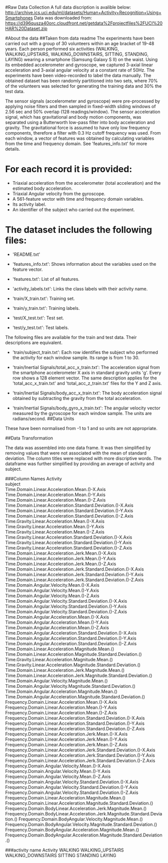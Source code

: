 #Raw Data Collection
A full data discription is avalible below:
http://archive.ics.uci.edu/ml/datasets/Human+Activity+Recognition+Using+Smartphones
Data was downloaded from:
https://d396qusza40orc.cloudfront.net/getdata%2Fprojectfiles%2FUCI%20HAR%20Dataset.zip 

#About the data
##Taken from data readme
The experiments have been carried out with a group of 30 volunteers within an age bracket of 19-48 years.
Each person performed six activities (WALKING, WALKING_UPSTAIRS, WALKING_DOWNSTAIRS, SITTING, STANDING, LAYING) wearing a smartphone (Samsung Galaxy S II) on the waist.
Using its embedded accelerometer and gyroscope, we captured 3-axial linear acceleration and 3-axial angular velocity at a constant rate of 50Hz.
The experiments have been video-recorded to label the data manually. The obtained dataset has been randomly partitioned into two sets, where 70% of the volunteers was selected for generating the training data and 30% the test data. 

The sensor signals (accelerometer and gyroscope) were pre-processed by applying noise filters and then sampled in fixed-width sliding windows of 2.56 sec and 50% overlap (128 readings/window).
The sensor acceleration signal, which has gravitational and body motion components, was separated using a Butterworth low-pass filter into body acceleration and gravity.
The gravitational force is assumed to have only low frequency components, therefore a filter with 0.3 Hz cutoff frequency was used. From each window, a vector of features was obtained by calculating variables from the time and frequency domain. See 'features_info.txt' for more details. 

For each record it is provided:
======================================

- Triaxial acceleration from the accelerometer (total acceleration) and the estimated body acceleration.
- Triaxial Angular velocity from the gyroscope. 
- A 561-feature vector with time and frequency domain variables. 
- Its activity label. 
- An identifier of the subject who carried out the experiment.

The dataset includes the following files:
=========================================

- 'README.txt'

- 'features_info.txt': Shows information about the variables used on the feature vector.

- 'features.txt': List of all features.

- 'activity_labels.txt': Links the class labels with their activity name.

- 'train/X_train.txt': Training set.

- 'train/y_train.txt': Training labels.

- 'test/X_test.txt': Test set.

- 'test/y_test.txt': Test labels.

The following files are available for the train and test data. Their descriptions are equivalent. 

- 'train/subject_train.txt': Each row identifies the subject who performed the activity for each window sample.
Its range is from 1 to 30. 

- 'train/Inertial Signals/total_acc_x_train.txt': The acceleration signal from the smartphone accelerometer X axis in standard gravity units 'g'.
Every row shows a 128 element vector. The same description applies for the 'total_acc_x_train.txt' and 'total_acc_z_train.txt' files for the Y and Z axis. 

- 'train/Inertial Signals/body_acc_x_train.txt': The body acceleration signal obtained by subtracting the gravity from the total acceleration. 

- 'train/Inertial Signals/body_gyro_x_train.txt': The angular velocity vector measured by the gyroscope for each window sample.
The units are radians/second. 
##Data Units

These have been normalised from -1 to 1 and so units are not appropriate.


##Data Transformation

The data was assembled into one data frame.
It was then simplified by removing values that were not associated with the mean of standard deviation.
The column titles were replaced with more discriptive words.
The dataframe was further simplified by providing an average of activity and subject.

###Column Names
Activity                                                                    
subject                                                                     
Time.Domain.Linear.Acceleration.Mean.()-X.Axis                               
Time.Domain.Linear.Acceleration.Mean.()-Y.Axis                             
Time.Domain.Linear.Acceleration.Mean.()-Z.Axis                              
Time.Domain.Linear.Acceleration.Standard.Deviation.()-X.Axis               
Time.Domain.Linear.Acceleration.Standard.Deviation.()-Y.Axis                 
Time.Domain.Linear.Acceleration.Standard.Deviation.()-Z.Axis                 
Time.Gravity.Linear.Acceleration.Mean.()-X.Axis                              
Time.Gravity.Linear.Acceleration.Mean.()-Y.Axis                              
Time.Gravity.Linear.Acceleration.Mean.()-Z.Axis                              
Time.Gravity.Linear.Acceleration.Standard.Deviation.()-X.Axis                
Time.Gravity.Linear.Acceleration.Standard.Deviation.()-Y.Axis                
Time.Gravity.Linear.Acceleration.Standard.Deviation.()-Z.Axis                
Time.Domain.Linear.Acceleration.Jerk.Mean.()-X.Axis                          
Time.Domain.Linear.Acceleration.Jerk.Mean.()-Y.Axis                          
Time.Domain.Linear.Acceleration.Jerk.Mean.()-Z.Axis                          
Time.Domain.Linear.Acceleration.Jerk.Standard.Deviation.()-X.Axis            
Time.Domain.Linear.Acceleration.Jerk.Standard.Deviation.()-Y.Axis            
Time.Domain.Linear.Acceleration.Jerk.Standard.Deviation.()-Z.Axis            
Time.Domain.Angular.Velocity.Mean.()-X.Axis                                  
Time.Domain.Angular.Velocity.Mean.()-Y.Axis                                  
Time.Domain.Angular.Velocity.Mean.()-Z.Axis                                  
Time.Domain.Angular.Velocity.Standard.Deviation.()-X.Axis                    
Time.Domain.Angular.Velocity.Standard.Deviation.()-Y.Axis                    
Time.Domain.Angular.Velocity.Standard.Deviation.()-Z.Axis                    
Time.Domain.Angular.Acceleration.Mean.()-X.Axis                              
Time.Domain.Angular.Acceleration.Mean.()-Y.Axis                              
Time.Domain.Angular.Acceleration.Mean.()-Z.Axis                              
Time.Domain.Angular.Acceleration.Standard.Deviation.()-X.Axis                
Time.Domain.Angular.Acceleration.Standard.Deviation.()-Y.Axis                
Time.Domain.Angular.Acceleration.Standard.Deviation.()-Z.Axis                
Time.Domain.Linear.Acceleration.Magnitude.Mean.()                            
Time.Domain.Linear.Acceleration.Magnitude.Standard.Deviation.()              
Time.Gravity.Linear.Acceleration.Magnitude.Mean.()                           
Time.Gravity.Linear.Acceleration.Magnitude.Standard.Deviation.()             
Time.Domain.Linear.Acceleration.Jerk.Magnitude.Mean.()                       
Time.Domain.Linear.Acceleration.Jerk.Magnitude.Standard.Deviation.()         
Time.Domain.Angular.Velocity.Magnitude.Mean.()                               
Time.Domain.Angular.Velocity.Magnitude.Standard.Deviation.()                 
Time.Domain.Angular.Acceleration.Magnitude.Mean.()                           
Time.Domain.Angular.Acceleration.Magnitude.Standard.Deviation.()             
Frequency.Domain.Linear.Acceleration.Mean.()-X.Axis                          
Frequency.Domain.Linear.Acceleration.Mean.()-Y.Axis                          
Frequency.Domain.Linear.Acceleration.Mean.()-Z.Axis                          
Frequency.Domain.Linear.Acceleration.Standard.Deviation.()-X.Axis            
Frequency.Domain.Linear.Acceleration.Standard.Deviation.()-Y.Axis            
Frequency.Domain.Linear.Acceleration.Standard.Deviation.()-Z.Axis            
Frequency.Domain.Linear.Acceleration.Jerk.Mean.()-X.Axis                     
Frequency.Domain.Linear.Acceleration.Jerk.Mean.()-Y.Axis                     
Frequency.Domain.Linear.Acceleration.Jerk.Mean.()-Z.Axis                     
Frequency.Domain.Linear.Acceleration.Jerk.Standard.Deviation.()-X.Axis       
Frequency.Domain.Linear.Acceleration.Jerk.Standard.Deviation.()-Y.Axis       
Frequency.Domain.Linear.Acceleration.Jerk.Standard.Deviation.()-Z.Axis       
Frequency.Domain.Angular.Velocity.Mean.()-X.Axis                             
Frequency.Domain.Angular.Velocity.Mean.()-Y.Axis                             
Frequency.Domain.Angular.Velocity.Mean.()-Z.Axis                             
Frequency.Domain.Angular.Velocity.Standard.Deviation.()-X.Axis               
Frequency.Domain.Angular.Velocity.Standard.Deviation.()-Y.Axis               
Frequency.Domain.Angular.Velocity.Standard.Deviation.()-Z.Axis               
Frequency.Domain.Linear.Acceleration.Magnitude.Mean.()                       
Frequency.Domain.Linear.Acceleration.Magnitude.Standard.Deviation.()         
Frequency.Domain.BodyLinear.Acceleration.Jerk.Magnitude.Mean.()              
Frequency.Domain.BodyLinear.Acceleration.Jerk.Magnitude.Standard.Deviation.()
Frequency.Domain.BodyAngular.Velocity.Magnitude.Mean.()                      
Frequency.Domain.BodyAngular.Velocity.Magnitude.Standard.Deviation.()        
Frequency.Domain.BodyAngular.Acceleration.Magnitude.Mean.()                  
Frequency.Domain.BodyAngular.Acceleration.Magnitude.Standard.Deviation.() 

###activity name
Activity
WALKING
WALKING_UPSTAIRS
WALKING_DOWNSTAIRS
SITTING
STANDING
LAYING
